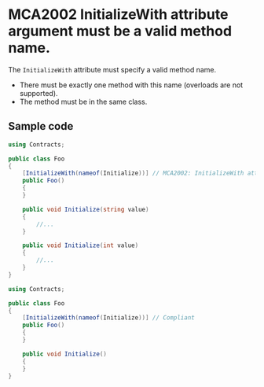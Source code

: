 # MCA2002 InitializeWith attribute argument must be a valid method name.

The `InitializeWith` attribute must specify a valid method name.

+ There must be exactly one method with this name (overloads are not supported).
+ The method must be in the same class.

## Sample code

````csharp
using Contracts;

public class Foo
{
    [InitializeWith(nameof(Initialize))] // MCA2002: InitializeWith attribute argument must be a valid method name
    public Foo()
    {
    }

    public void Initialize(string value)
    {
        //...
    }

    public void Initialize(int value)
    {
        //...
    }
}
````

````csharp
using Contracts;

public class Foo
{
    [InitializeWith(nameof(Initialize))] // Compliant
    public Foo()
    {
    }

    public void Initialize()
    {
    }
}
````
